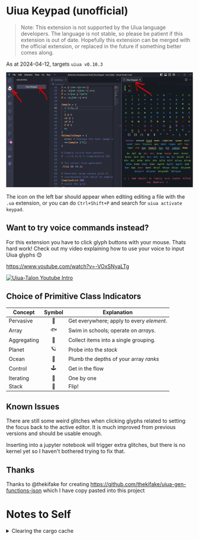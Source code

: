 # Uiua Keypad (unofficial)

> Note: This extension is not supported by the Uiua language developers. The
> language is not stable, so please be patient if this extension is out of date.
> Hopefully this extension can be merged with the official extension, or
> replaced in the future if something better comes along.

As at 2024-04-12, targets `uiua v0.10.3`

![keypad screenshot](https://github.com/thehappycheese/uiua-keypad/raw/main/resources/screenshot.png)

The icon on the left bar should appear when editing editing a file with the
`.ua` extension, or you can do `Ctrl+Shift+P` and search for
`uiua activate keypad`.

## Want to try voice commands instead?

For this extension you have to click glyph buttons with your mouse. Thats hard
work! Check out my video explaining how to use your voice to input Uiua glyphs
😊

https://www.youtube.com/watch?v=-VOxSNyaLTg

[![Uiua-Talon Youtube Intro](https://img.youtube.com/vi/-VOxSNyaLTg/0.jpg)](https://www.youtube.com/watch?v=-VOxSNyaLTg)

## Choice of Primitive Class Indicators

| Concept      | Symbol | Explanation |
|--------------|:------:|-------------|
| Pervasive    | 🐜     | Get everywhere; apply to every *element*. |
| Array        | 🐟     | Swim in schools; operate on *arrays*. |
| Aggregating  | 🧺     | Collect items into a single grouping. |
| Planet       | 🪐     | Probe into the *stack* |
| Ocean        | 🌊     | Plumb the depths of your array  *ranks* |
| Control      | 🕹️     | Get in the flow |
| Iterating    | 🍇     | One by one |
| Stack        | 🥞     | Flip! |

## Known Issues

There are still some weird glitches when clicking glyphs related to setting the
focus back to the active editor. It is much improved from previous versions and
should be usable enough.

Inserting into a jupyter notebook will trigger extra glitches, but there is no
kernel yet so I haven't bothered trying to fix that.

## Thanks

Thanks to @thekifake for creating
https://github.com/thekifake/uiua-gen-functions-json which I have copy pasted
into this project


# Notes to Self

<details>

<summary>Clearing the cargo cache</summary>

Because we specify latest
uiua version, Rust Analyzer will sometimes refuse to look at the current version
of uiua. To fix it need to delete old cached versions in somewhere
`~\.cargo\registry\src\...\uiua **`

</details>
